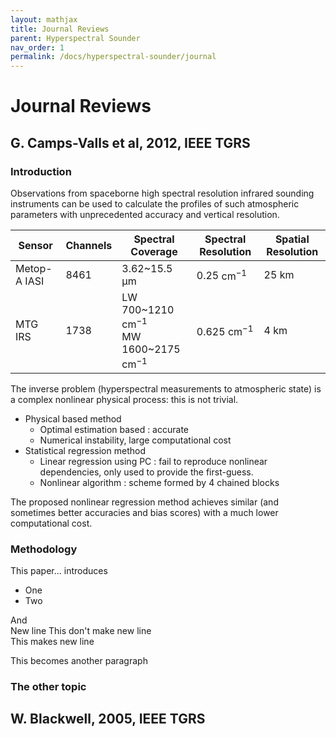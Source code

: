 ```yaml
---
layout: mathjax
title: Journal Reviews
parent: Hyperspectral Sounder
nav_order: 1
permalink: /docs/hyperspectral-sounder/journal
---
```


# Journal Reviews

## G. Camps-Valls et al, 2012, IEEE TGRS

### Introduction

Observations from spaceborne high spectral resolution infrared
sounding instruments can be used to calculate the profiles of
such atmospheric parameters with unprecedented accuracy and
vertical resolution.

|Sensor|Channels|Spectral Coverage|Spectral Resolution|Spatial Resolution|
|---|---|---|---|---|
|Metop-A IASI|8461|3.62~15.5 $\mathrm{\mu m}$|0.25 $\mathrm{cm^{-1}}$|25 $\mathrm{km}$|
|MTG IRS|1738|LW 700~1210 $\mathrm{cm^{-1}}$<br>MW 1600~2175 $\mathrm{cm^{-1}}$|0.625 $\mathrm{cm^{-1}}$|4 $\mathrm{km}$|

The inverse problem (hyperspectral measurements to atmospheric state) is a complex nonlinear physical process: this is not trivial.

 - Physical based method
   - Optimal estimation based : accurate
   - Numerical instability, large computational cost
 - Statistical regression method
   - Linear regression using PC : fail to reproduce nonlinear dependencies, only used to provide the first-guess.
   - Nonlinear algorithm : scheme formed by 4 chained blocks

The proposed nonlinear regression method achieves
similar (and sometimes better accuracies and bias scores) with
a much lower computational cost.

### Methodology



This paper... introduces

- One
- Two

And  
New line 
This don't make new line  
This makes new line

This becomes another paragraph

### The other topic



## W. Blackwell, 2005, IEEE TGRS

